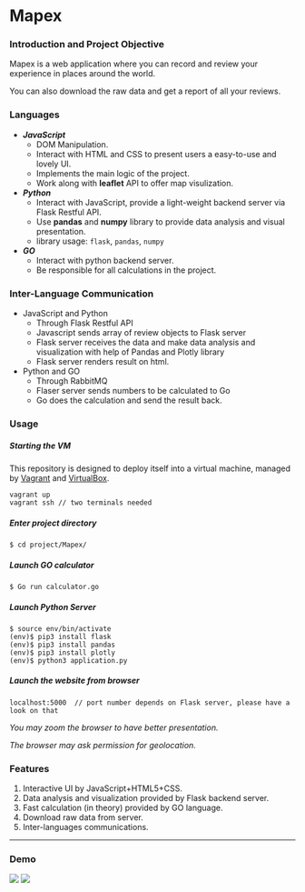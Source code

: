 # Mapex

### Introduction and Project Objective

Mapex is a web application where you can record and review your experience in places around the world.

You can also download the raw data and get a report of all your reviews.

### Languages 

- ***JavaScript*** 
  - DOM Manipulation.
  - Interact with HTML and CSS to present users a easy-to-use and lovely UI.
  - Implements the main logic of the project.
  - Work along with **leaflet** API to offer map visulization.
- ***Python***
  - Interact with JavaScript, provide a light-weight backend server via Flask Restful API.
  - Use **pandas** and **numpy** library to provide data analysis and visual presentation.
  - library usage: `flask`, `pandas`, `numpy`
- ***GO***
  - Interact with python backend server.
  - Be responsible for all calculations in the project.

### Inter-Language Communication

- JavaScript and Python
  - Through Flask Restful API
  - Javascript sends array of review objects to Flask server
  - Flask server receives the data and make data analysis and visualization with help of Pandas and Plotly library
  - Flask server renders result on html.
- Python and GO
  - Through RabbitMQ
  - Flaser server sends numbers to be calculated to Go
  - Go does the calculation and send the result back.

### Usage

##### Starting the VM

This repository is designed to deploy itself into a virtual machine, managed by [Vagrant](https://www.vagrantup.com/downloads.html) and [VirtualBox](https://www.virtualbox.org/wiki/Downloads).

```
vagrant up
vagrant ssh	// two terminals needed
```

##### Enter project directory

```
$ cd project/Mapex/
```

##### Launch GO calculator

```
$ Go run calculator.go
```

##### Launch Python Server

```
$ source env/bin/activate
(env)$ pip3 install flask
(env)$ pip3 install pandas
(env)$ pip3 install plotly
(env)$ python3 application.py
```

##### Launch the website from browser

```
localhost:5000	// port number depends on Flask server, please have a look on that
```

*You may zoom the browser to have better presentation.*

*The browser may ask permission for geolocation.*

### Features

1. Interactive UI by JavaScript+HTML5+CSS.
2. Data analysis and visualization provided by Flask backend server.
3. Fast calculation (in theory) provided by GO language.
4. Download raw data from server.
5. Inter-languages communications.

------

### Demo

<img src="https://csil-git1.cs.surrey.sfu.ca/ziruih/cmpt383project/raw/master/index_demo.png"/>
<img src="https://csil-git1.cs.surrey.sfu.ca/ziruih/cmpt383project/raw/master/report_demo.png"/>